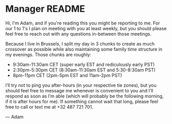 # Manager README

Hi, I'm Adam, and if you're reading this you might be reporting to me. For our 1 to 1's I plan on meeting with you at least weekly, but you should please feel free to reach out with any questions in-between those meetings.

Because I live in Brussels, I split my day in 3 chunks to create as much crossover as possible while also maintaining some family time structure in my evenings. Those chunks are roughly:

* 9:30am-11:30am CET (super early EST and rediculously early PST)
* 2:30pm-5:30pm CET (8:30am-11:30am EST and 5:30-8:30am PST)
* 8pm-11pm CET (2pm-5pm EST and 11am-2pm PST)

I’ll try not to ping you after-hours (in your respective tie zones), but you should feel free to message me whenever is convenient to you and I’ll respond as soon as I’m able (which will probably be the following morning, if it is after hours for me). If something cannot wait that long, please feel free to call or text me at +32 487 721 701.

&mdash; Adam
